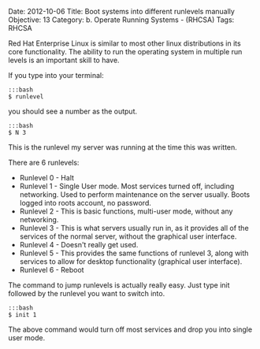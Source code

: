 Date: 2012-10-06
Title: Boot systems into different runlevels manually
Objective: 13
Category: b. Operate Running Systems - (RHCSA)
Tags: RHCSA

Red Hat Enterprise Linux is similar to most other linux distributions in its core functionality. The ability to run the operating system in multiple run levels is an important skill to have. 

If you type into your terminal:

    :::bash
    $ runlevel

you should see a number as the output. 

    :::bash
    $ N 3

This is the runlevel my server was running at the time this was written. 

There are 6 runlevels:

 *  Runlevel 0 - Halt
 *  Runlevel 1 - Single User mode. Most services turned off, including networking. Used to perform maintenance on the server usually. Boots logged into roots account, no  password.
 *  Runlevel 2 - This is basic functions, multi-user mode, without any networking. 
 *  Runlevel 3 - This is what servers usually run in, as it provides all of the services of the normal server, without the graphical user interface.
 *  Runlevel 4 - Doesn't really get used. 
 *  Runlevel 5 - This provides the same functions of runlevel 3, along with services to allow for desktop functionality (graphical user interface). 
 *  Runlevel 6 - Reboot

The command to jump runlevels is actually really easy. Just type init followed by the runlevel you want to switch into. 

    :::bash
    $ init 1

The above command would turn off most services and drop you into single user mode.
